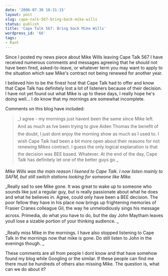 ```yaml
---
date: '2006-07-30 18:31:15'
layout: post
slug: cape-talk-567-bring-back-mike-wills
status: publish
title: 'Cape Talk 567: Bring back Mike Wills'
wordpress_id: '66'
tags:
- Rant
---
```


Since I posted my news piece about Mike Wills leaving Cape Talk 567 I have received numerous comments and messages agreeing that he should not have been fired, asked-to-leave, or whatever term you may want to apply to the situation which saw Mike's contract not being renewed for another year.

I believed him to be the finest host that Cape Talk had to offer and know that Cape Talk has definitely lost a lot of listeners because of their decision. I have not yet found out what Mike is up to these days, I really hope he's doing well... I do know that my mornings are somewhat incomplete.

Comments on this blog have included:


> _I agree - my mornings just havent been the same since Mike left. And as much as Ive been trying to give Aiden Thomas the benefit of the doubt, I just dont enjoy the morning show as much as I used to. I wish Cape Talk had been a bit more open about their reasons for not renewing Mikes contract. I guess the only logical explanation is that the decision was BEE based. Whatever. At the end of the day, Cape Talk has definitely let one of the better guys go _

_Mike Wills was the main reason I lisened to Cape Talk. I now listen mainly to SAFM, but still switch stations looking for someone like Mike._

_Really sad to see Mike gone. It was great to wake up to someone who sounds like just a regular guy, but is really passionate about what he does and what he believes in. Agree, could only have been a BEE decision. The poor fellow they have in his place now brings up frightening memories of Frasier Cranes colleague Gil, the way he unmelodiously sings his message across. Primedia, do what you have to do, but the day John Maytham leaves youll lose a sizable portion of your thinking audience. _

_Really miss Mike in the mornings. I have also stopped listening to Cape Talk in the mornings now that mike is gone. Do still listen to John in the evenings though. _


These comments are all from people I dont know and that have somehow found my blog while Googling or the similar. If these people can find me there must be hundreds of others also missing Mike. The question is, what can we do about it?
